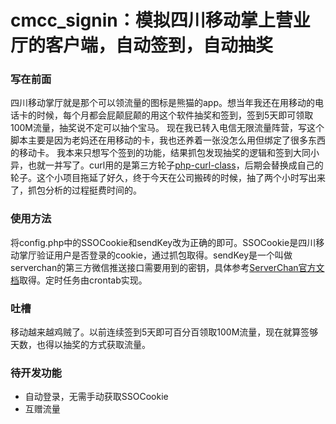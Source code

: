 # cmcc_signin：模拟四川移动掌上营业厅的客户端，自动签到，自动抽奖
### 写在前面
四川移动掌厅就是那个可以领流量的图标是熊猫的app。想当年我还在用移动的电话卡的时候，每个月都会屁颠屁颠的用这个软件抽奖和签到，签到5天即可领取100M流量，抽奖说不定可以抽个宝马。
现在我已转入电信无限流量阵营，写这个脚本主要是因为老妈还在用移动的卡，我也还养着一张没怎么用但绑定了很多东西的移动卡。
我本来只想写个签到的功能，结果抓包发现抽奖的逻辑和签到大同小异，也就一并写了。curl用的是第三方轮子[php-curl-class](https://github.com/php-curl-class/php-curl-class)，后期会替换成自己的轮子。这个小项目拖延了好久，终于今天在公司搬砖的时候，抽了两个小时写出来了，抓包分析的过程挺费时间的。

### 使用方法
将config.php中的SSOCookie和sendKey改为正确的即可。SSOCookie是四川移动掌厅验证用户是否登录的cookie，通过抓包取得。sendKey是一个叫做serverchan的第三方微信推送接口需要用到的密钥，具体参考[ServerChan官方文档](http://sc.ftqq.com/3.version)取得。定时任务由crontab实现。

### 吐槽
移动越来越鸡贼了。以前连续签到5天即可百分百领取100M流量，现在就算签够天数，也得以抽奖的方式获取流量。

### 待开发功能
- 自动登录，无需手动获取SSOCookie
- 互赠流量
